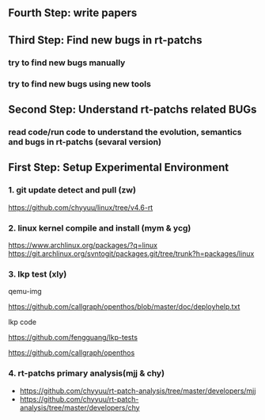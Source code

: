## Fourth Step: write papers

## Third Step: Find new bugs in rt-patchs

### try to find new bugs manually
### try to find new bugs using new tools

## Second Step: Understand rt-patchs related BUGs

### read code/run code to understand the evolution, semantics and bugs in rt-patchs (sevaral version)


## First Step: Setup Experimental Environment

### 1. git update detect  and pull (zw)

https://github.com/chyyuu/linux/tree/v4.6-rt


### 2. linux kernel compile and install (mym & ycg)

https://www.archlinux.org/packages/?q=linux
https://git.archlinux.org/svntogit/packages.git/tree/trunk?h=packages/linux

### 3. lkp test (xly)

qemu-img 

https://github.com/callgraph/openthos/blob/master/doc/deployhelp.txt

lkp code 

https://github.com/fengguang/lkp-tests

https://github.com/callgraph/openthos

### 4. rt-patchs primary analysis(mjj & chy)

- https://github.com/chyyuu/rt-patch-analysis/tree/master/developers/mjj
- https://github.com/chyyuu/rt-patch-analysis/tree/master/developers/chy

